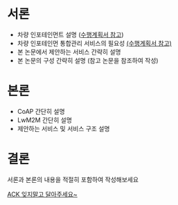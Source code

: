 # 서론

- 차량 인포테인먼트 설명 (<u>수행계획서 참고</u>)
- 차량 인포테인먼 통합관리 서비스의 필요성 <u>(수행계획서 참고)</u>
- 본 논문에서 제안하는 서비스 간략히 설명 
- 본 논문의 구성 간략히 설명 (참고 논문을 참조하여 작성)

# 본론

- CoAP 간단히 설명
- LwM2M 간단히 설명
- 제안하는 서비스 및 서비스  구조 설명

# 결론

서론과 본론의 내용을 적절히 포함하여 작성해보세요



<u>ACK 잊지말고 달아주세요~</u>

